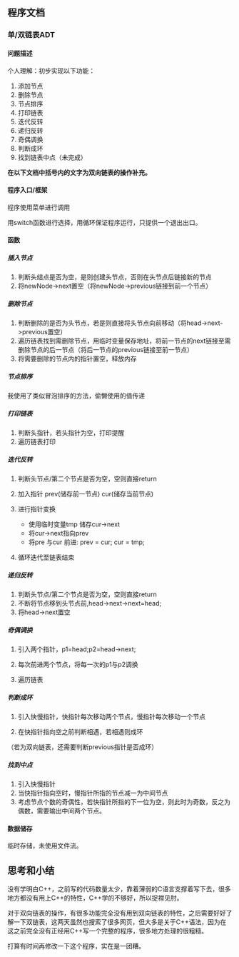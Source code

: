 ## 程序文档

### 单/双链表ADT

#### 问题描述

个人理解：初步实现以下功能：

1. 添加节点
2. 删除节点
3. 节点排序
4. 打印链表
5. 迭代反转
6. 递归反转
7. 奇偶调换
8. 判断成环
9. 找到链表中点（未完成）



**在以下文档中括号内的文字为双向链表的操作补充。**



#### 程序入口/框架

程序使用菜单进行调用

用switch函数进行选择，用循环保证程序运行，只提供一个退出出口。

#### 函数

##### 插入节点

1. 判断头结点是否为空，是则创建头节点，否则在头节点后链接新的节点
2. 将newNode->next置空（将newNode->previous链接到前一个节点）

##### 删除节点

1. 判断删除的是否为头节点，若是则直接将头节点向前移动（将head->next->previous置空）
2. 遍历链表找到需删除节点，用临时变量保存地址，将前一节点的next链接至需删除节点的后一节点（将后一节点的previous链接至前一节点）
3. 将需要删除的节点内的指针置空，释放内存

##### 节点排序

我使用了类似冒泡排序的方法，偷懒使用的值传递

##### 打印链表

1. 判断头指针，若头指针为空，打印提醒
2. 遍历链表打印

##### 迭代反转

1. 判断头节点/第二个节点是否为空，空则直接return
2. 加入指针 prev(储存前一节点) cur(储存当前节点) 
3. 进行指针变换

   - 使用临时变量tmp 储存cur->next
   - 将cur->next指向prev
   - 将pre 与cur 前进: prev = cur; cur = tmp;
4. 循环迭代至链表结束

##### 递归反转

1. 判断头节点/第二个节点是否为空，空则直接return
2. 不断将节点移到头节点前,head->next->next=head;
3. 将head->next置空

##### 奇偶调换

1. 引入两个指针，p1=head;p2=head->next;

2. 每次前进两个节点，将每一次的p1与p2调换
3. 遍历链表



##### 判断成环

1. 引入快慢指针，快指针每次移动两个节点，慢指针每次移动一个节点

2. 在快指针指向空之前判断相遇，若相遇则成环

（若为双向链表，还需要判断previous指针是否成环）

##### 找到中点

1. 引入快慢指针
2. 当快指针指向空时，慢指针所指的节点减一为中间节点
3. 考虑节点个数的奇偶性，若快指针所指的下一位为空，则此时为奇数，反之为偶数，需要输出中间两个节点。

   

#### 数据储存

临时存储，未使用文件流。



## 思考和小结

没有学明白C++，之前写的代码数量太少，靠着薄弱的C语言支撑着写下去，很多地方都没有用上C++的特性，C++学的不够好，所以捉襟见肘。

对于双向链表的操作，有很多功能完全没有用到双向链表的特性，之后需要好好了解一下双链表，这两天虽然也搜索了很多网页，但大多是关于C++语法，因为在这之前完全没有正经用C++写一个完整的程序，很多地方处理的很粗糙。

打算有时间再修改一下这个程序，实在是一团糟。
